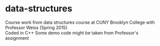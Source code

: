 # data-structures
Course work from data structures course at CUNY Brooklyn College with Professor Weiss (Spring 2015)
<br>Coded in C++
Some demo code might be taken from Professor's assignment
